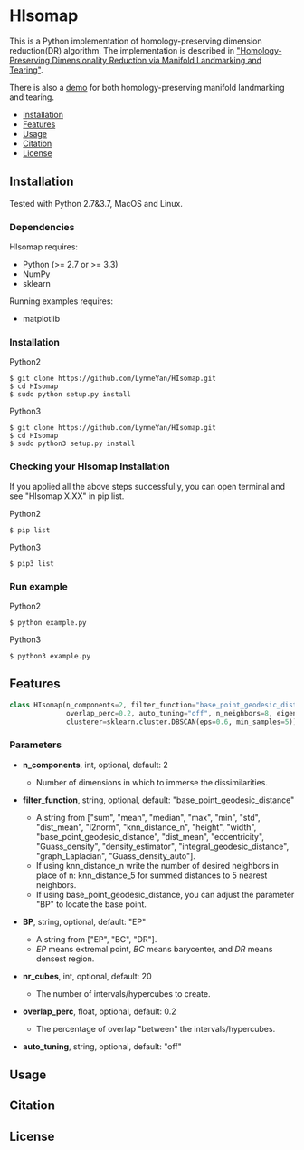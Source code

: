 # HIsomap

This is a Python implementation of homology-preserving dimension reduction(DR) algorithm. The implementation is described in ["Homology-Preserving Dimensionality Reduction via Manifold Landmarking and Tearing"](https://arxiv.org/pdf/1806.08460.pdf).

There is also a [demo](https://github.com/LynneYan/HomologyDR_Tearing) for both homology-preserving manifold landmarking and tearing.


- [Installation](#installation)
- [Features](#features)
- [Usage](#usage)
- [Citation](#citation)
- [License](#license)


## Installation

Tested with Python 2.7&3.7, MacOS and Linux.

### Dependencies

HIsomap requires:

  - Python (>= 2.7 or >= 3.3)
  - NumPy
  - sklearn

Running examples requires:

  - matplotlib


### Installation 

Python2

```
$ git clone https://github.com/LynneYan/HIsomap.git
$ cd HIsomap
$ sudo python setup.py install
```

Python3

```
$ git clone https://github.com/LynneYan/HIsomap.git
$ cd HIsomap
$ sudo python3 setup.py install
```

### Checking your HIsomap Installation

If you applied all the above steps successfully, you can open terminal and see "HIsomap X.XX" in pip list.

Python2
```
$ pip list
```
Python3

```
$ pip3 list
```

### Run example

Python2
```
$ python example.py
```

Python3
```
$ python3 example.py
```

## Features

```python
class HIsomap(n_components=2, filter_function="base_point_geodesic_distance", BP='EP', nr_cubes=20, 
              overlap_perc=0.2, auto_tuning="off", n_neighbors=8, eigen_solver='auto', n_jobs=1, 
              clusterer=sklearn.cluster.DBSCAN(eps=0.6, min_samples=5))
```
### Parameters

- **n_components**, int, optional, default: 2
  - Number of dimensions in which to immerse the dissimilarities.

- **filter_function**, string, optional, default: "base_point_geodesic_distance"
  - A string from ["sum", "mean", "median", "max", "min", "std", "dist_mean", "l2norm", "knn_distance_n", "height", "width", "base_point_geodesic_distance", "dist_mean", "eccentricity", "Guass_density", "density_estimator", "integral_geodesic_distance", "graph_Laplacian", "Guass_density_auto"]. 
  - If using knn_distance_n write the number of desired neighbors in place of n: knn_distance_5 for summed distances to 5 nearest neighbors.
  - If using base_point_geodesic_distance, you can adjust the parameter "BP" to locate the base point.

- **BP**, string, optional, default: "EP"
  - A string from ["EP", "BC", "DR"].
  - *EP* means extremal point, *BC* means barycenter, and *DR* means densest region.

- **nr_cubes**, int, optional, default: 20
  - The number of intervals/hypercubes to create.

- **overlap_perc**, float, optional, default: 0.2
  - The percentage of overlap "between" the intervals/hypercubes.

- **auto_tuning**, string, optional, default: "off"



## Usage

## Citation

## License